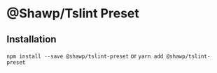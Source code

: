 # @Shawp/Tslint Preset

## Installation

`npm install --save @shawp/tslint-preset`
or
`yarn add @shawp/tslint-preset`

